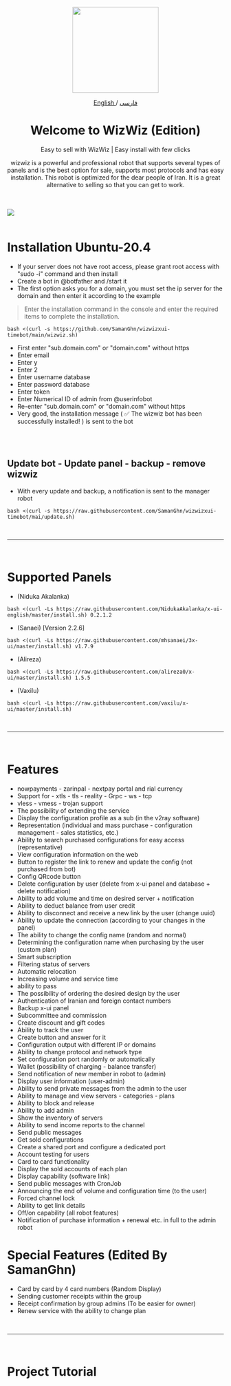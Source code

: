 <p align="center">
  <a href="https://github.com/wizwizdev/wizwizxui-timebot" target="_blank" rel="noopener noreferrer">
    <picture>
      <source media="(prefers-color-scheme: dark)" srcset="https://user-images.githubusercontent.com/27927279/227711552-d2bc1089-5666-477b-9be7-d7e50a5286dc.png">
      <img width="200" height="200" src="https://user-images.githubusercontent.com/27927279/227711552-d2bc1089-5666-477b-9be7-d7e50a5286dc.png">
    </picture>
  </a>
</p> 

<p align="center">
	<a href="./README.md">
	English
	</a>
	/
	<a href="./README-fa.md">
	فارسی
	</a>

</p>

<h1 align="center">Welcome to <b>WizWiz</b> (Edition)</h1>

<p align="center">
Easy to sell with WizWiz | Easy install with few clicks
</p>

<p align="center">
wizwiz is a powerful and professional robot that supports several types of panels and is the best option for sale, supports most protocols and has easy installation. This robot is optimized for the dear people of Iran. It is a great alternative to selling so that you can get to work.
</p>

<br>
<br>
    <a align="center">
        <img src="https://github.com/wizwizdev/wizwizxui-timebot/assets/27927279/f6635ea5-ab26-4c64-a7b8-952203f79763" />
    </a>     
<br>
<br>

# Installation Ubuntu-20.4 


- If your server does not have root access, please grant root access with "sudo -i" command and then install
- Create a bot in @botfather and /start it
- The first option asks you for a domain, you must set the ip server for the domain and then enter it according to the example
> Enter the installation command in the console and enter the required items to complete the installation.
```
bash <(curl -s https://github.com/SamanGhn/wizwizxui-timebot/main/wizwiz.sh)
```
- First enter "sub.domain.com" or "domain.com" without https
- Enter email
- Enter y
- Enter 2
- Enter username database
- Enter password database
- Enter token
- Enter Numerical ID of admin from @userinfobot
- Re-enter "sub.domain.com" or "domain.com" without https
- Very good, the installation message ( ✅ The wizwiz bot has been successfully installed! ) is sent to the bot

<br>
<br>

## Update bot - Update panel - backup - remove wizwiz

- With every update and backup, a notification is sent to the manager robot
```
bash <(curl -s https://raw.githubusercontent.com/SamanGhn/wizwizxui-timebot/mai/update.sh)
```

<br>

<hr>

<br>


# Supported Panels

- (Niduka Akalanka)
````
bash <(curl -Ls https://raw.githubusercontent.com/NidukaAkalanka/x-ui-english/master/install.sh) 0.2.1.2
````
- (Sanaei) [Version 2.2.6]
````
bash <(curl -Ls https://raw.githubusercontent.com/mhsanaei/3x-ui/master/install.sh) v1.7.9
````
- (Alireza)
````
bash <(curl -Ls https://raw.githubusercontent.com/alireza0/x-ui/master/install.sh) 1.5.5
````
- (Vaxilu)
````
bash <(curl -Ls https://raw.githubusercontent.com/vaxilu/x-ui/master/install.sh)
````

<br>

<hr>

<br>

# Features

- nowpayments - zarinpal - nextpay portal and rial currency
- Support for - xtls - tls - reality - Grpc - ws - tcp
- vless - vmess - trojan support
- The possibility of extending the service
- Display the configuration profile as a sub (in the v2ray software)
- Representation (individual and mass purchase - configuration management - sales statistics, etc.)
- Ability to search purchased configurations for easy access (representative)
- View configuration information on the web
- Button to register the link to renew and update the config (not purchased from bot)
- Config QRcode button
- Delete configuration by user (delete from x-ui panel and database + delete notification)
- Ability to add volume and time on desired server + notification
- Ability to deduct balance from user credit
- Ability to disconnect and receive a new link by the user (change uuid)
- Ability to update the connection (according to your changes in the panel)
- The ability to change the config name (random and normal)
- Determining the configuration name when purchasing by the user (custom plan)
- Smart subscription
- Filtering status of servers
- Automatic relocation
- Increasing volume and service time
- ability to pass
- The possibility of ordering the desired design by the user
- Authentication of Iranian and foreign contact numbers
- Backup x-ui panel
- Subcommittee and commission
- Create discount and gift codes
- Ability to track the user
- Create button and answer for it
- Configuration output with different IP or domains
- Ability to change protocol and network type
- Set configuration port randomly or automatically
- Wallet (possibility of charging - balance transfer)
- Send notification of new member in robot to (admin)
- Display user information (user-admin)
- Ability to send private messages from the admin to the user
- Ability to manage and view servers - categories - plans
- Ability to block and release
- Ability to add admin
- Show the inventory of servers
- Ability to send income reports to the channel
- Send public messages
- Get sold configurations
- Create a shared port and configure a dedicated port
- Account testing for users
- Card to card functionality
- Display the sold accounts of each plan
- Display capability (software link)
- Send public messages with CronJob
- Announcing the end of volume and configuration time (to the user)
- Forced channel lock
- Ability to get link details
- Off/on capability (all robot features)
- Notification of purchase information + renewal etc. in full to the admin robot

# Special Features (Edited By SamanGhn)

- Card by card by 4 card numbers (Random Display)
- Sending customer receipts within the group
- Receipt confirmation by group admins (To be easier for owner)
- Renew service with the ability to change plan

<br>

<hr>

<br>

# Project Tutorial
